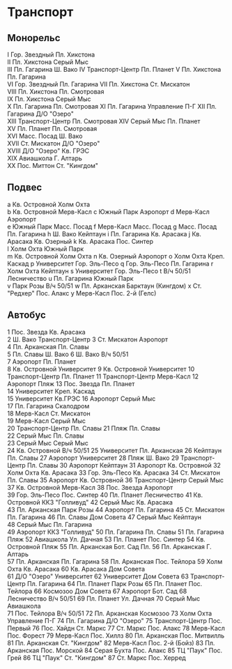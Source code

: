 # Транспорт

## Монорельс

I       Гор. Звездный   Пл. Хикстона		
II      Пл. Хикстона    Серый Мыс		
III     Пл. Гагарина    Ш. Вако
IV      Транспорт-Центр Пл. Планет
V       Пл. Хикстона    Пл. Гагарина	
VI      Гор. Звездный   Пл. Гагарина
VII     Пл. Хикстона    Ст. Мискатон	
VIII    Пл. Хикстона    Пл. Смотровая		
IX      Пл. Хикстона    Серый Мыс		
X       Пл. Гагарина    Пл. Смотровая
XI      Пл. Гагарина    Управление П-Г
XII     Пл. Гагарина    Д/О "Озеро"		
XIII    Транспорт-Центр Пл. Смотровая
XIV     Серый Мыс       Пл. Планет		
XV      Пл. Планет      Пл. Смотровая		
XVI     Масс. Посад     Ш. Вако		
XVII    Ст. Мискатон    Д/О "Озеро"		
XVIII   Д/О "Озеро"     Кв. ГРЭС		
XIX     Авиашкола       Г. Алтарь	
XX      Пос. Миттон     Ст. "Кингдом"	
																										
## Подвес

a   Кв. Островной   Холм Охта		
b   Кв. Островной   Мерв-Касл
c   Южный Парк      Аэропорт
d   Мерв-Касл       Аэропорт		
e   Южный Парк      Масс. Посад
f   Мерв-Касл       Масс. Посад
g   Масс. Посад     Пл. Гагарина
h   Ш. Вако         Кейптаун
i   Пл. Гагарина    Кв. Арасака
j   Кв. Арасака     Кв. Озерный
k   Кв. Арасака     Пос. Синтер		
l   Холм Охта       Южный Парк			
m   Кв. Островной   Холм Охта
n   Кв. Озерный     Аэропорт
o   Холм Охта       Креп. Каскад
p   Университет     Гор. Эль-Песо
q   Гор. Эль-Песо   Пл. Гагарина
r   Холм Охта       Кейптаун
s   Университет     Гор. Эль-Песо
t   В/ч 50/51       Лесничество
u   Пл. Гагарина    Южный Парк		
v   Парк Розы       В/ч 50/51
w   Пл. Арканская   Барктаун (Кингдом)
x   Ст. "Редхер"    Пос. Алакс
y   Мерв-Касл       Пос. 2-й (Гелс)
														
## Автобус

1   Пос. Звезда     Кв. Арасака		
2   Ш. Вако         Транспорт-Центр
3   Ст. Мискатон    Аэропорт		
4   Пл. Арканская   Пл. Славы		
5   Пл. Славы       Ш. Вако
6   Ш. Вако         В/ч 50/51		
7   Аэропорт        Пл. Планет		
8   Кв. Островной   Университет
9   Кв. Островной   Университет
10  Транспорт-Центр Пл. Планет
11  Транспорт-Центр Мерв-Касл
12  Аэропорт        Пляж
13  Пос. Звезда     Пл. Планет		
14  Университет     Креп. Каскад		
15  Университет     Кв.ГРЭС
16  Аэропорт        Серый Мыс		
17  Пл. Гагарина    Скалодром		
18  Мерв-Касл       Ст. Мискатон		
19  Мерв-Касл       Серый Мыс		
20  Транспорт-Центр Пл. Славы
21  Пляж            Пл. Славы		
22  Серый Мыс       Пл. Славы		
23  Серый Мыс       Серый Мыс		
24  Кв. Островной   В/ч 50/51
25  Университет     Пл. Арканская
26  Кейптаун        Пл. Славы
27  Аэропорт        Университет	
28  Пляж            Ш. Вако
29  Транспорт-Центр Пл. Славы
30  Аэропорт        Кейптаун
31  Аэропорт        Кв. Островной
32  Холм Охта       Кв. Арасака
33  Гор. Эль-Песо   Кв. Арасака
34  Ст. Мискатон    Пл. Славы
35  Аэропорт        Кв. Островной
36  Транспорт-Центр Серый Мыс		
37  Кв. Островной   Мерв-Касл
38  Пос. Звезда     Аэропорт		
39  Гор. Эль-Песо   Пос. Синтер
40  Пл. Планет      Лесничество
41  Кв. Островной   ККЗ "Голливуд"
42  Серый Мыс       Кв. Арасака		
43  Пл. Арканская   Парк Розы
44  Аэропорт        Пл. Гагарина
45  Ст. Мискатон    Пл. Гагарина
46  Пл. Славы       Дом Совета
47  Серый Мыс       Кейптаун		
48  Серый Мыс       Пл. Гагарина		
49  Аэропорт        ККЗ "Голливуд"
50  Пл. Гагарина    Пл. Славы
51  Пл. Гагарина    Пляж
52  Авиашкола       Ул. Дачная
53  Пл. Планет      Пос. Синтер
54  Кв. Островной   Пляж
55  Пл. Арканская   Бот. Сад        Пл.
56  Пл. Арканская   Г. Алтарь		
57  Пл. Арканская   Пл. Гагарина
58  Пл. Арканская   Пос. Тейлора
59  Холм Охта       Кв. Арасака	
60  Кв. Арасака     Дом Совета		
61  Д/О "Озеро"     Университет
62  Университет     Дом Совета
63  Транспорт-Центр Пл. Гагарина
64  Пл. Планет      Парк Розы
65  Пл. Планет      Пос. Тейлора
66  Космозоо        Дом Совета
67  Аэропорт        Бот. Сад
68  Лесничество     В/ч 50/51
69  Пл. Планет      Ул. Дачная
70  Серый Мыс       Авиашкола		
71  Пос. Тейлора    В/ч 50/51
72  Пл. Арканская   Космозоо
73  Холм Охта       Управление П-Г
74  Пл. Гагарина    Д/О "Озеро"
75  Транспорт-Центр Пос. Первый
76  Пос. Хайдн      Ст. Маркс
77  Ст. Маркс       Пос. Алакс
78  Мерв-Касл       Пос. Форест
79  Мерв-Касл       Пос. Хиллз
80  Пл. Арканская   Пос. Митвилль
81  Пл. Арканская   Ст. "Кингдом"
82  Мерв-Касл       Пос. 2-й (Бойз)
83  Пл. Арканская   Пос. Морской
84  Серая Бухта     Пос. Алакс
85  ТЦ "Паук"       Пос. Грей
86  ТЦ "Паук"       Ст. "Кингдом"
87  Ст. Маркс       Пос. Херред
